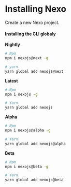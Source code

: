 # Installing Nexo
Create a new Nexo project.

#### Installing the CLI globaly
**Nightly**
```bash
# Npm
npm i nexojs@next -g

# yarn
yarn global add nexojs@next
```

**Latest**
```bash
# Npm
npm i nexojs -g

# Yarn
yarn global add nexojs
```

**Alpha**
```bash
# Npm
npm i nexojs@alpha -g

# Yarn
yarn global add nexojs@alpha
```

**Beta**
```bash
# Npm
npm i nexojs@beta -g

# Yarn
yarn global add nexojs@beta
```